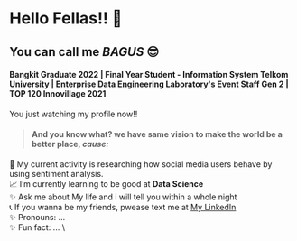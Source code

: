 # Hello Fellas!! 👋
## You can call me *BAGUS* :sunglasses:
#### Bangkit Graduate 2022 | Final Year Student - Information System Telkom University | Enterprise Data Engineering Laboratory's Event Staff Gen 2 | TOP 120 Innovillage 2021

You just watching my profile now!!

> #### And you know what? we have same vision to make the world be a better place, *cause:*
:page_facing_up: My current activity is researching how social media users behave by using sentiment analysis.\
:chart_with_upwards_trend: I’m currently learning to be good at **Data Science** \
:sparkles: Ask me about My life and i will tell you within a whole night \
:telephone_receiver: If you wanna be my friends, pwease text me at [My LinkedIn](https://www.linkedin.com/in/bagustriatm/)\
:sparkles: Pronouns: ... \
:sparkles: Fun fact: ... \

